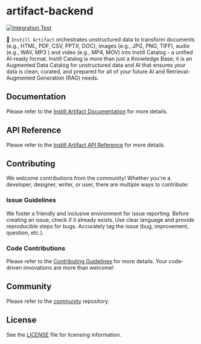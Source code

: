 # artifact-backend

[![Integration Test](https://github.com/instill-ai/artifact-backend/actions/workflows/integration-test.yml/badge.svg)](https://github.com/instill-ai/artifact-backend/actions/workflows/integration-test.yml)

💾 `Instill Artifact` orchestrates unstructured data to transform documents (e.g., HTML, PDF, CSV, PPTX, DOC), images (e.g., JPG, PNG, TIFF), audio (e.g., WAV, MP3 ) and video (e.g., MP4, MOV) into Instill Catalog - a unified AI-ready format. Instill Catalog is more than just a Knowledge Base; it is an Augmented Data Catalog for unstructured data and AI that ensures your data is clean, curated, and prepared for all of your future AI and Retrieval-Augmented Generation (RAG) needs.

## Documentation

Please refer to the [Instill Artifact Documentation](https://www.instill-ai.dev/docs/artifact/introduction) for more details.

## API Reference

Please refer to the [Instill Artifact API Reference](https://openapi.instill-ai.dev/reference/artifact) for more details.

## Contributing

We welcome contributions from the community! Whether you're a developer,
designer, writer, or user, there are multiple ways to contribute:

### Issue Guidelines

We foster a friendly and inclusive environment for issue reporting. Before
creating an issue, check if it already exists. Use clear language and provide
reproducible steps for bugs. Accurately tag the issue (bug, improvement,
question, etc.).

### Code Contributions

Please refer to the [Contributing Guidelines](./.github/CONTRIBUTING.md) for
more details. Your code-driven innovations are more than welcome!

## Community

Please refer to the [community](https://github.com/instill-ai/community) repository.

## License

See the [LICENSE](./LICENSE) file for licensing information.
